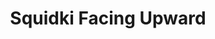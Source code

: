 ---
slug: squidki-facing-upward
title: Squidki Facing Upward
description: "Squidki Facing Upward is an exciting online game. Play for free directly in your browser!"
icon: /images/new_mods/Sprunki Facing Upward.png
url: https://wowtbc.net/sprunkin/sprunki-facing-upwards/index.html
previewImage: /images/new_mods/Sprunki Facing Upward.png
type: new mods

# SEO配置
seo:
  title: "Squidki Facing Upward - Play Free Online Game | Fun Browser Games"
  description: "Squidki Facing Upward - Play this fun online game for free in your browser. No download required!"
  ogImage: "/images/new_mods/Sprunki Facing Upward.png"
  keywords: "squidki-facing-upward, online game, browser game, free game, new mods game, play online"

videoUrls:
  - https://www.youtube.com/embed/example1
  - https://www.youtube.com/embed/example2

whyPlay:
  title: "Why Play Squidki Facing Upward?"
  items:
    - "Immersive Gameplay: Squidki Facing Upward offers an engaging and immersive gaming experience that will keep you entertained for hours"
    - "Challenging Levels: Test your skills with increasingly difficult challenges and obstacles"
    - "Beautiful Graphics: Enjoy stunning visuals and smooth animations that bring the game world to life"
    - "Regular Updates: New content and features are added regularly to keep the game fresh and exciting"
    - "Free to Play: Experience all the fun without spending a penny"
    - "Community Features: Connect with other players, share strategies, and compete for high scores"
    - "Cross-Platform: Play on any device with a web browser, no downloads required"

features:
  title: "Key Features of Squidki Facing Upward"
  image: "/images/new_mods/Sprunki Facing Upward.png"
  items:
    - "Intuitive Controls: Easy to learn controls make Squidki Facing Upward accessible for players of all skill levels"
    - "Multiple Game Modes: Enjoy various gameplay options that provide different challenges and experiences"
    - "Character Customization: Personalize your gaming experience with unique characters and items"
    - "Achievement System: Complete special tasks to earn rewards and recognition"
    - "Leaderboards: Compete with players worldwide and see who can achieve the highest scores"

characteristics:
  title: "Game Characteristics"
  image: "/images/new_mods/Sprunki Facing Upward.png"
  items:
    - "Genre: New mods game with elements of strategy and skill"
    - "Difficulty: Suitable for both casual gamers and those seeking a challenge"
    - "Play Time: Quick sessions or extended gameplay, depending on your preference"
    - "Art Style: Vibrant and engaging visuals that enhance the gaming experience"
    - "Sound Design: Immersive audio that complements the gameplay perfectly"

info: "Squidki Facing Upward is an exciting online game that offers players a unique and engaging gaming experience. With its intuitive controls, stunning visuals, and challenging gameplay, Squidki Facing Upward provides hours of entertainment for players of all ages and skill levels. Whether you're looking for a quick gaming session during a break or an extended play session, Squidki Facing Upward delivers an immersive experience that will keep you coming back for more. The game features multiple levels of increasing difficulty, ensuring that players are constantly challenged as they progress. With regular updates adding new content and features, Squidki Facing Upward remains fresh and exciting, providing endless entertainment options for its growing community of players."

howToPlayIntro: "Welcome to Squidki Facing Upward! This guide will walk you through the basics and help you master the game. Whether you're a beginner or looking to improve your skills, these tips and instructions will enhance your gaming experience."

howToPlaySteps:
  - title: "Getting Started"
    description: "Begin your Squidki Facing Upward adventure by familiarizing yourself with the controls. Use your keyboard or mouse to navigate through the game interface. The tutorial will guide you through the basic mechanics and help you understand the objectives."
  - title: "Understanding the Objectives"
    description: "In Squidki Facing Upward, your main goal is to progress through levels by completing specific objectives. Each level presents unique challenges that require different strategies and approaches."
  - title: "Mastering the Controls"
    description: "Practice using the controls to improve your precision and reaction time. Squidki Facing Upward requires quick reflexes and strategic thinking to overcome obstacles and defeat opponents."
  - title: "Utilizing Power-ups"
    description: "Collect power-ups throughout the game to enhance your abilities and overcome difficult challenges. Each power-up offers unique advantages that can be crucial for success."
  - title: "Developing Strategies"
    description: "As you progress in Squidki Facing Upward, develop effective strategies for different scenarios. Analyze patterns, anticipate challenges, and adapt your approach to maximize your performance."

faq:
  title: "Frequently Asked Questions about Squidki Facing Upward"
  items:
    - question: "Is Squidki Facing Upward free to play?"
      answer: "Yes, Squidki Facing Upward is completely free to play directly in your web browser. No downloads or purchases are required to enjoy the full game experience."
    - question: "Can I play Squidki Facing Upward on mobile devices?"
      answer: "Yes, Squidki Facing Upward is optimized for both desktop and mobile play. You can enjoy the game on any device with a web browser and internet connection."
    - question: "Are there any in-game purchases?"
      answer: "While Squidki Facing Upward is free to play, there may be optional in-game purchases available for cosmetic items or additional features that don't affect core gameplay."
    - question: "How often is Squidki Facing Upward updated?"
      answer: "The developers regularly update Squidki Facing Upward with new content, features, and improvements based on player feedback and game performance."
    - question: "Can I play Squidki Facing Upward offline?"
      answer: "Currently, Squidki Facing Upward requires an internet connection to play as it's a browser-based online game."
    - question: "Is Squidki Facing Upward suitable for children?"
      answer: "Yes, Squidki Facing Upward is designed to be family-friendly and suitable for players of all ages."
    - question: "How do I report bugs or issues?"
      answer: "If you encounter any problems while playing Squidki Facing Upward, you can report them through the game's support page or contact the developers directly through their website."
    - question: "Still Have Questions?"
      answer: "If you have additional questions about Squidki Facing Upward that aren't covered in this FAQ, please visit our support center or contact our customer service team for assistance."
---